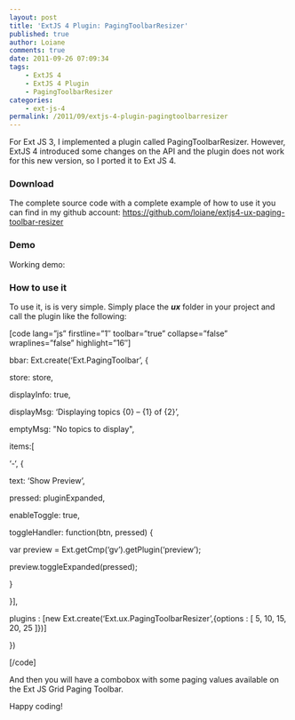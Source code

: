 ```yaml
---
layout: post
title: 'ExtJS 4 Plugin: PagingToolbarResizer'
published: true
author: Loiane
comments: true
date: 2011-09-26 07:09:34
tags:
    - ExtJS 4
    - ExtJS 4 Plugin
    - PagingToolbarResizer
categories:
    - ext-js-4
permalink: /2011/09/extjs-4-plugin-pagingtoolbarresizer
---
```

For Ext JS 3, I implemented a plugin called PagingToolbarResizer. However, ExtJS 4 introduced some changes on the API and the plugin does not work for this new version, so I ported it to Ext JS 4.

### Download

The complete source code with a complete example of how to use it you can find in my github account: https://github.com/loiane/extjs4-ux-paging-toolbar-resizer

### Demo

Working demo: 

### How to use it

To use it, is is very simple. Simply place the _**ux**_ folder in your project and call the plugin like the following:

[code lang=&#8221;js&#8221; firstline=&#8221;1&#8243; toolbar=&#8221;true&#8221; collapse=&#8221;false&#8221; wraplines=&#8221;false&#8221; highlight=&#8221;16&#8243;]
  
bbar: Ext.create(&#8216;Ext.PagingToolbar&#8217;, {
      
store: store,
      
displayInfo: true,
      
displayMsg: &#8216;Displaying topics {0} &#8211; {1} of {2}&#8217;,
      
emptyMsg: "No topics to display",
      
items:[
		  
&#8216;-&#8216;, {
		  
text: &#8216;Show Preview&#8217;,
		  
pressed: pluginExpanded,
		  
enableToggle: true,
		  
toggleHandler: function(btn, pressed) {
			  
var preview = Ext.getCmp(&#8216;gv&#8217;).getPlugin(&#8216;preview&#8217;);
			  
preview.toggleExpanded(pressed);
		  
}
      
}],
      
plugins : [new Ext.create(&#8216;Ext.ux.PagingToolbarResizer&#8217;,{options : [ 5, 10, 15, 20, 25 ]})]
  
})
  
[/code]

And then you will have a combobox with some paging values available on the Ext JS Grid Paging Toolbar.



Happy coding!